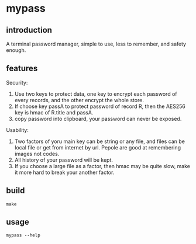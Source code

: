 # mypass

## introduction

A terminal password manager, simple to use, less to remember, and safety enough.

## features

Security:

1. Use two keys to protect data, one key to encrypt each password of every records, and the other encrypt the whole store.
2. If choose key passA to protect password of record R, then the AES256 key is hmac of R.title and passA.
3. copy password into clipboard, your password can never be exposed.

Usability:

1. Two factors of yoru main key can be string or any file, and files can be local file or get from internet by url. Pepole are good at remembering images not codes.
2. All history of your password will be kept.
3. If you choose a large file as a factor, then hmac may be quite slow, make it more hard to break your another factor.

## build

```
make
```

## usage

```
mypass --help
```
